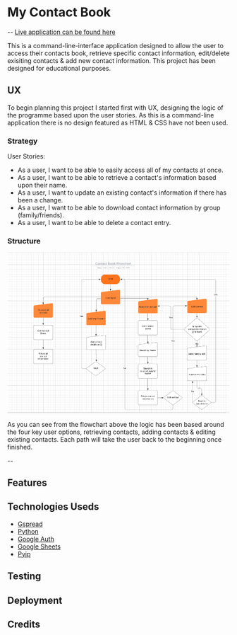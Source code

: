 # My Contact Book
--
[Live application can be found here]()

This is a command-line-interface application designed to allow the user to access their contacts book, retrieve specific contact information, edit/delete exisiting contacts & add new contact information. This project has been designed for educational purposes.

## UX
To begin planning this project I started first with UX, designing the logic of the programme based upon the user stories. As this is a command-line application there is no design featured as HTML & CSS have not been used.

### Strategy
User Stories:
- As a user, I want to be able to easily access all of my contacts at once.
- As a user, I want to be able to retrieve a contact's information based upon their name.
- As a user, I want to update an existing contact's information if there has been a change.
- As a user, I want to be able to download contact information by group (family/friends).
- As a user, I want to be able to delete a contact entry.

### Structure
![Flowchart of Python logic](assets/images/flowchart.png)

As you can see from the flowchart above the logic has been based around the four key user options, retrieving contacts, adding contacts & editing existing contacts. Each path will take the user back to the beginning once finished. 

--
## Features

## Technologies Useds
- [Gspread]()
- [Python]()
- [Google Auth]()
- [Google Sheets]()
- [Pyip]()


## Testing

## Deployment

## Credits

